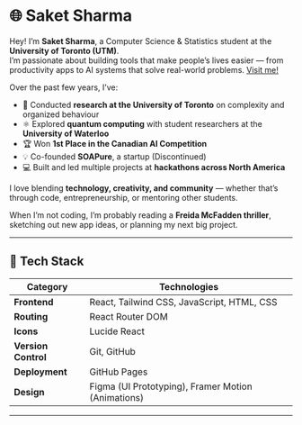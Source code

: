 
# 🌐 Saket Sharma

Hey! I’m **Saket Sharma**, a Computer Science & Statistics student at the **University of Toronto (UTM)**.  
I’m passionate about building tools that make people’s lives easier — from productivity apps to AI systems that solve real-world problems.
[Visit me!](https://sakets-dev.github.io/website/#/)

Over the past few years, I’ve:
- 🧩 Conducted **research at the University of Toronto** on complexity and organized behaviour  
- ⚛️ Explored **quantum computing** with student researchers at the **University of Waterloo**  
- 🏆 Won **1st Place in the Canadian AI Competition** 
- 💡 Co-founded **SOAPure**, a startup (Discontinued)
- 💻 Built and led multiple projects at **hackathons across North America**

I love blending **technology, creativity, and community** — whether that’s through code, entrepreneurship, or mentoring other students.

When I’m not coding, I’m probably reading a **Freida McFadden thriller**, sketching out new app ideas, or planning my next big project.

---

## 🚀 Tech Stack

| Category | Technologies |
|-----------|---------------|
| **Frontend** | React, Tailwind CSS, JavaScript, HTML, CSS |
| **Routing** | React Router DOM |
| **Icons** | Lucide React |
| **Version Control** | Git, GitHub |
| **Deployment** | GitHub Pages |
| **Design** | Figma (UI Prototyping), Framer Motion (Animations) |

---
